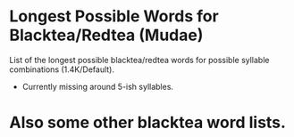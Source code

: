 # Longest Possible Words for Blacktea/Redtea (Mudae)
List of the longest possible blacktea/redtea words for possible syllable combinations (1.4K/Default).
* Currently missing around 5-ish syllables.

# Also some other blacktea word lists.
